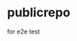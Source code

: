 # publicrepo
for e2e test














































































































































































































































































































































































































































































































































































































































































































































































































































































































































































































































































































































































































































































































































































































































































































































































































































































































































































































































































































































































































































































































































































































































































































































































































































































































































































































































































































































































































































































































































































































































































































































































































































































































































































































































































































































































































































































































































































































































































































































































































































































































































































































































































































































































































































































































































































































































































































































































































































































































